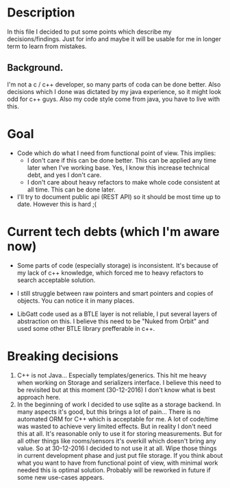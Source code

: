 # Description

In this file I decided to put some points which describe my decisions/findings. Just for info and maybe it will be usable for me in longer term to learn from mistakes.

## Background.

I'm not a c / c++ developer, so many parts of coda can be done better. Also decisions which I done was dictated by my java experience, so it might look odd for c++ guys. Also my code style come from java, you have to live with this.

# Goal

* Code which do what I need from functional point of view. This implies:
  * I don't care if this can be done better. This can be applied any time later when I've working base. Yes, I know this increase technical debt, and yes I don't care.
  * I don't care about heavy refactors to make whole code consistent at all time. This can be done later.
* I'll try to document public api (REST API) so it should be most time up to date. However this is hard ;(

# Current tech debts (which I'm aware now)

* Some parts of code (especially storage) is inconsistent. It's because of my lack of c++ knowledge, which forced me to heavy refactors to search acceptable solution.

* I still struggle between raw pointers and smart pointers and copies of objects. You can notice it in many places.

* LibGatt code used as a BTLE layer is not reliable, I put several layers of abstraction on this. I believe this need to be "Nuked from Orbit" and used some other BTLE library prefferable in c++. 

# Breaking decisions

1. C++ is not Java... Especially templates/generics. This hit me heavy when working on Storage and serializers interface. I believe this need to be revisited but at this moment (30-12-2016) I don't know what is best approach here.
2. In the beginning of work I decided to use sqlite as a storage backend. In many aspects it's good, but this brings a lot of pain... There is no automated ORM for C++ which is acceptable for me. A lot of code/time was wasted to achieve very limited effects. But in reality I don't need this at all. It's reasonable only to use it for storing measurements. But for all other things like rooms/sensors it's overkill which doesn't bring any value. So at 30-12-2016 I decided to not use it at all. Wipe those things in current development phase and just put file storage. If you think about what you want to have from functional point of view, with minimal work needed this is optimal solution. Probably will be reworked in future if some new use-cases appears.
